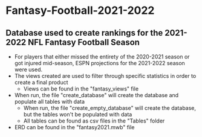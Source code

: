 # Fantasy-Football-2021-2022

## Database used to create rankings for the 2021-2022 NFL Fantasy Football Season

* For players that either missed the entirety of the 2020-2021 season or got injured mid-season, ESPN projections for the 2021-2022 season were used. 
* The views created are used to filter through specific statistics in order to create a final product
  * Views can be found in the "fantasy_views" file
* When run, the file "create_database" will create the database and populate all tables with data
  *   When run, the file "create_empty_database" will create the database, but the tables won't be populated with data
  *   All tables can be found as csv files in the "Tables" folder 
* ERD can be found in the "fantasy2021.mwb" file
